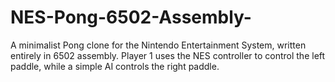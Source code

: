 # NES-Pong-6502-Assembly-
A minimalist Pong clone for the Nintendo Entertainment System, written entirely in 6502 assembly. Player 1 uses the NES controller to control the left paddle, while a simple AI controls the right paddle.
